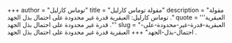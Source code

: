 +++
author = "توماس كارليل"
title = "مقولة توماس كارليل"
description = "مقولة توماس كارليل: العبقرية قدرة غير محدودة على احتمال بذل الجهد ."
quote = '''العبقرية قدرة غير محدودة على احتمال بذل الجهد .'''
slug = "العبقرية-قدرة-غير-محدودة-على-احتمال-بذل-الجهد"
+++
العبقرية قدرة غير محدودة على احتمال بذل الجهد .
